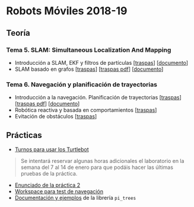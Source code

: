# Robots Móviles 2018-19

## Teoría

### Tema 5. SLAM: Simultaneous Localization And Mapping

- Introducción a SLAM, EKF y filtros de partículas [[traspas](teoria/traspas/SLAM/intro_slam_traspas.html)] [[documento](teoria/traspas/SLAM/intro_slam.html)]
- SLAM basado en grafos [[traspas](teoria/traspas/SLAM/graph_based_slam_traspas.html)] [[traspas pdf](teoria/traspas/SLAM/graph_based_slam_traspas.pdf)] [[documento](teoria/traspas/SLAM/graph_based_SLAM.html)]

### Tema 6. Navegación y planificación de trayectorias

- Introducción a la navegación. Planificación de trayectorias [[traspas](teoria/traspas/navegacion/intro_y_planificacion_global_traspas.html)] [[traspas pdf](teoria/traspas/navegacion/intro_y_planificacion_global_traspas.pdf)] [[documento](teoria/traspas/navegacion/intro_y_planificacion_global.html)]
- Robótica reactiva y basada en comportamientos [[traspas](teoria/traspas/navegacion/conductas.pdf)]
- Evitación de obstáculos [[traspas](teoria/traspas/navegacion/obstaculos.pdf)]

## Prácticas

- [Turnos para usar los Turtlebot](practicas/turnos_turtlebot.pdf) 

> Se intentará reservar algunas horas adicionales el laboratorio en la semana del 7 al 14 de enero para que podáis hacer las últimas pruebas de la práctica.

- [Enunciado de la práctica 2](practicas/enunciado_practica_2.html) 
- [Workspace para test de navegación](practicas/catkin_ws_test_nav.zip)
- [Documentación y ejemplos](practicas/pi_trees.pdf) de la librería `pi_trees`
